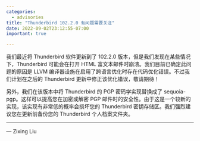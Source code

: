 ```yaml
---
categories:
  - advisories
title: "Thunderbird 102.2.0 有问题需要关注"
date: 2022-09-02T23:12:55-07:00
important: true

---
```


我们最近将 Thunderbird 软件更新到了 102.2.0 版本，但是我们发现在某些情况下，Thunderbird 可能会在打开 HTML 富文本邮件时崩溃。我们目前已确定此问题的原因是 LLVM 编译器设施在启用了跨语言优化时存在代码优化错误。不过我们计划在之后的 Thunderbird 更新中修正该优化错误，敬请期待！

另外，我们在该版本中将 Thunderbird 的 PGP 密码学实现替换成了 sequoia-pgp。这样可以提高您在加密或解密 PGP 邮件时的安全性。由于这是一个较新的实现，该实现有非常低的概率会损坏您的 Thunderbird 密钥存储区。我们强烈建议您在更新前备份您的 Thunderbird 个人档案文件夹。

---

— Zixing Liu
